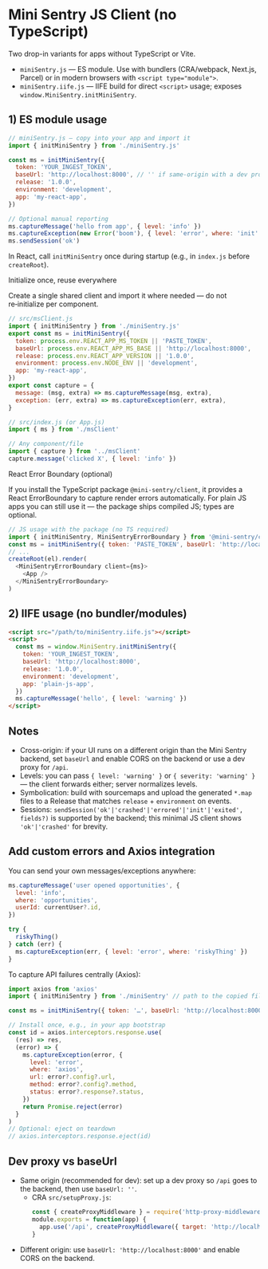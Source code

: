 # Mini Sentry JS Client (no TypeScript)

Two drop-in variants for apps without TypeScript or Vite.

- `miniSentry.js` — ES module. Use with bundlers (CRA/webpack, Next.js, Parcel) or in modern browsers with `<script type="module">`.
- `miniSentry.iife.js` — IIFE build for direct `<script>` usage; exposes `window.MiniSentry.initMiniSentry`.

## 1) ES module usage

```js
// miniSentry.js — copy into your app and import it
import { initMiniSentry } from './miniSentry.js'

const ms = initMiniSentry({
  token: 'YOUR_INGEST_TOKEN',
  baseUrl: 'http://localhost:8000', // '' if same-origin with a dev proxy for /api
  release: '1.0.0',
  environment: 'development',
  app: 'my-react-app',
})

// Optional manual reporting
ms.captureMessage('hello from app', { level: 'info' })
ms.captureException(new Error('boom'), { level: 'error', where: 'init' })
ms.sendSession('ok')
```

In React, call `initMiniSentry` once during startup (e.g., in `index.js` before `createRoot`).

Initialize once, reuse everywhere

Create a single shared client and import it where needed — do not re‑initialize per component.

```js
// src/msClient.js
import { initMiniSentry } from './miniSentry.js'
export const ms = initMiniSentry({
  token: process.env.REACT_APP_MS_TOKEN || 'PASTE_TOKEN',
  baseUrl: process.env.REACT_APP_MS_BASE || 'http://localhost:8000',
  release: process.env.REACT_APP_VERSION || '1.0.0',
  environment: process.env.NODE_ENV || 'development',
  app: 'my-react-app',
})
export const capture = {
  message: (msg, extra) => ms.captureMessage(msg, extra),
  exception: (err, extra) => ms.captureException(err, extra),
}

// src/index.js (or App.js)
import { ms } from './msClient'

// Any component/file
import { capture } from '../msClient'
capture.message('clicked X', { level: 'info' })
```

React Error Boundary (optional)

If you install the TypeScript package `@mini-sentry/client`, it provides a React ErrorBoundary to capture render errors automatically. For plain JS apps you can still use it — the package ships compiled JS; types are optional.

```js
// JS usage with the package (no TS required)
import { initMiniSentry, MiniSentryErrorBoundary } from '@mini-sentry/client'
const ms = initMiniSentry({ token: 'PASTE_TOKEN', baseUrl: 'http://localhost:8000' })
// ...
createRoot(el).render(
  <MiniSentryErrorBoundary client={ms}>
    <App />
  </MiniSentryErrorBoundary>
)
```

## 2) IIFE usage (no bundler/modules)

```html
<script src="/path/to/miniSentry.iife.js"></script>
<script>
  const ms = window.MiniSentry.initMiniSentry({
    token: 'YOUR_INGEST_TOKEN',
    baseUrl: 'http://localhost:8000',
    release: '1.0.0',
    environment: 'development',
    app: 'plain-js-app',
  })
  ms.captureMessage('hello', { level: 'warning' })
</script>
```

## Notes

- Cross-origin: if your UI runs on a different origin than the Mini Sentry backend, set `baseUrl` and enable CORS on the backend or use a dev proxy for `/api`.
- Levels: you can pass `{ level: 'warning' }` or `{ severity: 'warning' }` — the client forwards either; server normalizes levels.
- Symbolication: build with sourcemaps and upload the generated `*.map` files to a Release that matches `release` + `environment` on events.
- Sessions: `sendSession('ok'|'crashed'|'errored'|'init'|'exited', fields?)` is supported by the backend; this minimal JS client shows `'ok'|'crashed'` for brevity.

## Add custom errors and Axios integration

You can send your own messages/exceptions anywhere:

```js
ms.captureMessage('user opened opportunities', {
  level: 'info',
  where: 'opportunities',
  userId: currentUser?.id,
})

try {
  riskyThing()
} catch (err) {
  ms.captureException(err, { level: 'error', where: 'riskyThing' })
}
```

To capture API failures centrally (Axios):

```js
import axios from 'axios'
import { initMiniSentry } from './miniSentry' // path to the copied file

const ms = initMiniSentry({ token: '…', baseUrl: 'http://localhost:8000', release: '1.0.0', environment: 'development', app: 'my-app' })

// Install once, e.g., in your app bootstrap
const id = axios.interceptors.response.use(
  (res) => res,
  (error) => {
    ms.captureException(error, {
      level: 'error',
      where: 'axios',
      url: error?.config?.url,
      method: error?.config?.method,
      status: error?.response?.status,
    })
    return Promise.reject(error)
  }
)
// Optional: eject on teardown
// axios.interceptors.response.eject(id)
```

## Dev proxy vs baseUrl

- Same origin (recommended for dev): set up a dev proxy so `/api` goes to the backend, then use `baseUrl: ''`.
  - CRA `src/setupProxy.js`:
    ```js
    const { createProxyMiddleware } = require('http-proxy-middleware')
    module.exports = function(app) {
      app.use('/api', createProxyMiddleware({ target: 'http://localhost:8000', changeOrigin: true }))
    }
    ```
- Different origin: use `baseUrl: 'http://localhost:8000'` and enable CORS on the backend.
